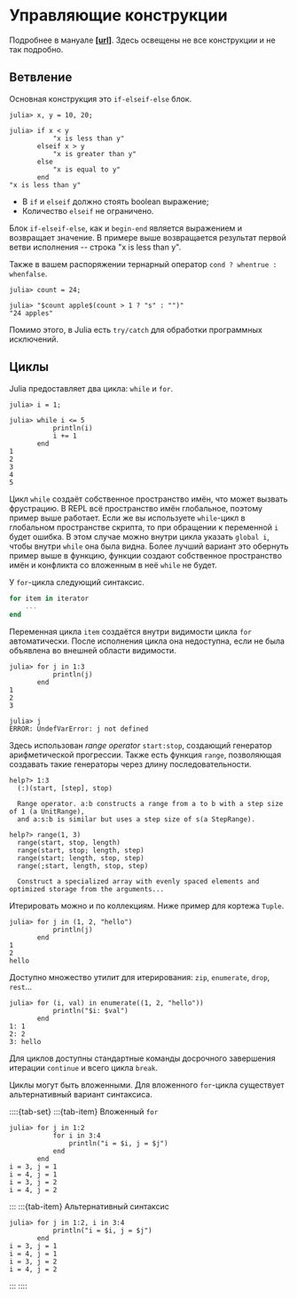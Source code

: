 # Управляющие конструкции

Подробнее в мануале **[[url]](https://docs.julialang.org/en/v1/manual/control-flow/)**. Здесь освещены не все конструкции и не так подробно.

## Ветвление

Основная конструкция это `if-elseif-else` блок.

```julia-repl
julia> x, y = 10, 20;

julia> if x < y
           "x is less than y"
       elseif x > y
           "x is greater than y"
       else
           "x is equal to y"
       end
"x is less than y"
```

- В `if` и `elseif` должно стоять boolean выражение;
- Количество `elseif` не ограничено.

Блок `if-elseif-else`, как и `begin-end` является выражением и возвращает значение. В примере выше возвращается результат первой ветви исполнения -- строка "x is less than y".

Также в вашем распоряжении тернарный оператор `cond ? whentrue : whenfalse`.

```julia-repl
julia> count = 24;

julia> "$count apple$(count > 1 ? "s" : "")"
"24 apples"
```

Помимо этого, в Julia есть `try/catch` для обработки программных исключений.

## Циклы

Julia предоставляет два цикла: `while` и `for`.

```julia-repl
julia> i = 1;

julia> while i <= 5
           println(i)
           i += 1
       end
1
2
3
4
5
```

Цикл `while` создаёт собственное пространство имён, что может вызвать фрустрацию. В REPL всё пространство имён глобальное, поэтому пример выше работает. Если же вы используете `while`-цикл в глобальном пространстве скрипта, то при обращении к переменной `i` будет ошибка. В этом случае можно внутри цикла указать `global i`, чтобы внутри `while` она была видна. Более лучший вариант это обернуть пример выше в функцию, функции создают собственное пространство имён и конфликта со вложенным в неё `while` не будет.

У `for`-цикла следующий синтаксис.

```julia
for item in iterator
    ...
end
```

Переменная цикла `item` создаётся внутри видимости цикла `for` автоматически. После исполнения цикла она недоступна, если не была объявлена во внешней области видимости.

```julia-repl
julia> for j in 1:3
           println(j)
       end
1
2
3

julia> j
ERROR: UndefVarError: j not defined
```

Здесь использован *range operator* `start:stop`, создающий генератор арифметической прогрессии.
Также есть функция `range`, позволяющая создавать такие генераторы через длину последовательности.

```julia-repl
help?> 1:3
  (:)(start, [step], stop)

  Range operator. a:b constructs a range from a to b with a step size of 1 (a UnitRange),
  and a:s:b is similar but uses a step size of s(a StepRange).

help?> range(1, 3)
  range(start, stop, length)
  range(start, stop; length, step)
  range(start; length, stop, step)
  range(;start, length, stop, step)

  Construct a specialized array with evenly spaced elements and optimized storage from the arguments...
```

Итерировать можно и по коллекциям. Ниже пример для кортежа `Tuple`.

```julia-repl
julia> for j in (1, 2, "hello")
           println(j)
       end
1
2
hello
```

Доступно множество утилит для итерирования: `zip`, `enumerate`, `drop`, `rest`...

```julia-repl
julia> for (i, val) in enumerate((1, 2, "hello"))
           println("$i: $val")
       end
1: 1
2: 2
3: hello
```

Для циклов доступны стандартные команды досрочного завершения итерации `continue` и всего цикла `break`.

Циклы могут быть вложенными. Для вложенного `for`-цикла существует альтернативный вариант синтаксиса.

::::{tab-set}
:::{tab-item} Вложенный `for`
```julia-repl
julia> for j in 1:2
           for i in 3:4
               println("i = $i, j = $j")
           end
       end
i = 3, j = 1
i = 4, j = 1
i = 3, j = 2
i = 4, j = 2
```
:::
:::{tab-item} Альтернативный синтаксис
```julia-repl
julia> for j in 1:2, i in 3:4
           println("i = $i, j = $j")
       end
i = 3, j = 1
i = 4, j = 1
i = 3, j = 2
i = 4, j = 2
```
:::
::::
